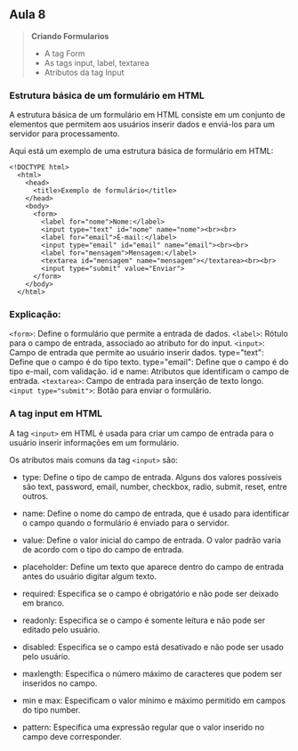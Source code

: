## Aula 8

> **Criando Formularios**
>
>- A tag Form
>- As tags input, label, textarea
>- Atributos da tag Input

### Estrutura básica de um formulário em HTML

A estrutura básica de um formulário em HTML consiste em um conjunto de elementos que permitem aos usuários inserir dados e enviá-los para um servidor para processamento.

Aqui está um exemplo de uma estrutura básica de formulário em HTML:

```
<!DOCTYPE html>
  <html>
    <head>
      <title>Exemplo de formulário</title>
    </head>
    <body>
      <form>
        <label for="nome">Nome:</label>
        <input type="text" id="nome" name="nome"><br><br>
        <label for="email">E-mail:</label>
        <input type="email" id="email" name="email"><br><br>
        <label for="mensagem">Mensagem:</label>
        <textarea id="mensagem" name="mensagem"></textarea><br><br>
        <input type="submit" value="Enviar">
      </form>
    </body>
  </html>
```

### Explicação:

``<form>``: Define o formulário que permite a entrada de dados.
``<label>``: Rótulo para o campo de entrada, associado ao atributo for do input.
``<input>``: Campo de entrada que permite ao usuário inserir dados.
type="text": Define que o campo é do tipo texto.
type="email": Define que o campo é do tipo e-mail, com validação.
id e name: Atributos que identificam o campo de entrada.
``<textarea>``: Campo de entrada para inserção de texto longo.
``<input type="submit">``: Botão para enviar o formulário.

### A tag input em HTML

A tag ``<input>`` em HTML é usada para criar um campo de entrada para o usuário inserir informações em um formulário. 

Os atributos mais comuns da tag ``<input>`` são:

* type: Define o tipo de campo de entrada. Alguns dos valores possíveis são text, password, email, number, checkbox, radio, submit, reset, entre outros.

* name: Define o nome do campo de entrada, que é usado para identificar o campo quando o formulário é enviado para o servidor.

* value: Define o valor inicial do campo de entrada. O valor padrão varia de acordo com o tipo do campo de entrada.

* placeholder: Define um texto que aparece dentro do campo de entrada antes do usuário digitar algum texto.

* required: Especifica se o campo é obrigatório e não pode ser deixado em branco.

* readonly: Especifica se o campo é somente leitura e não pode ser editado pelo usuário.

* disabled: Especifica se o campo está desativado e não pode ser usado pelo usuário.

* maxlength: Especifica o número máximo de caracteres que podem ser inseridos no campo.

* min e max: Especificam o valor mínimo e máximo permitido em campos do tipo number.

* pattern: Especifica uma expressão regular que o valor inserido no campo deve corresponder.

